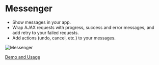 # Messenger

- Show messages in your app.
- Wrap AJAX requests with progress, success and error messages, and add retry to your failed requests.
- Add actions (undo, cancel, etc.) to your messages.

![Messenger](https://s3.amazonaws.com/uploads.hipchat.com/10819/42395/f603uclijcxd2pc/Screen%20Shot%202013-04-02%20at%202.12.58%20PM.png)

[Demo and Usage](http://hubspot.github.com/messenger)

